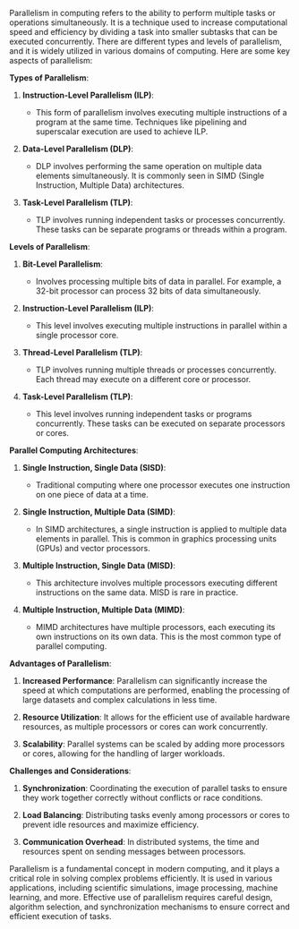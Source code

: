 Parallelism in computing refers to the ability to perform multiple tasks or operations simultaneously. It is a technique used to increase computational speed and efficiency by dividing a task into smaller subtasks that can be executed concurrently. There are different types and levels of parallelism, and it is widely utilized in various domains of computing. Here are some key aspects of parallelism:

**Types of Parallelism**:

1. **Instruction-Level Parallelism (ILP)**:
   - This form of parallelism involves executing multiple instructions of a program at the same time. Techniques like pipelining and superscalar execution are used to achieve ILP.

2. **Data-Level Parallelism (DLP)**:
   - DLP involves performing the same operation on multiple data elements simultaneously. It is commonly seen in SIMD (Single Instruction, Multiple Data) architectures.

3. **Task-Level Parallelism (TLP)**:
   - TLP involves running independent tasks or processes concurrently. These tasks can be separate programs or threads within a program.

**Levels of Parallelism**:

1. **Bit-Level Parallelism**:
   - Involves processing multiple bits of data in parallel. For example, a 32-bit processor can process 32 bits of data simultaneously.

2. **Instruction-Level Parallelism (ILP)**:
   - This level involves executing multiple instructions in parallel within a single processor core.

3. **Thread-Level Parallelism (TLP)**:
   - TLP involves running multiple threads or processes concurrently. Each thread may execute on a different core or processor.

4. **Task-Level Parallelism (TLP)**:
   - This level involves running independent tasks or programs concurrently. These tasks can be executed on separate processors or cores.

**Parallel Computing Architectures**:

1. **Single Instruction, Single Data (SISD)**:
   - Traditional computing where one processor executes one instruction on one piece of data at a time.

2. **Single Instruction, Multiple Data (SIMD)**:
   - In SIMD architectures, a single instruction is applied to multiple data elements in parallel. This is common in graphics processing units (GPUs) and vector processors.

3. **Multiple Instruction, Single Data (MISD)**:
   - This architecture involves multiple processors executing different instructions on the same data. MISD is rare in practice.

4. **Multiple Instruction, Multiple Data (MIMD)**:
   - MIMD architectures have multiple processors, each executing its own instructions on its own data. This is the most common type of parallel computing.

**Advantages of Parallelism**:

1. **Increased Performance**: Parallelism can significantly increase the speed at which computations are performed, enabling the processing of large datasets and complex calculations in less time.

2. **Resource Utilization**: It allows for the efficient use of available hardware resources, as multiple processors or cores can work concurrently.

3. **Scalability**: Parallel systems can be scaled by adding more processors or cores, allowing for the handling of larger workloads.

**Challenges and Considerations**:

1. **Synchronization**: Coordinating the execution of parallel tasks to ensure they work together correctly without conflicts or race conditions.

2. **Load Balancing**: Distributing tasks evenly among processors or cores to prevent idle resources and maximize efficiency.

3. **Communication Overhead**: In distributed systems, the time and resources spent on sending messages between processors.

Parallelism is a fundamental concept in modern computing, and it plays a critical role in solving complex problems efficiently. It is used in various applications, including scientific simulations, image processing, machine learning, and more. Effective use of parallelism requires careful design, algorithm selection, and synchronization mechanisms to ensure correct and efficient execution of tasks.
